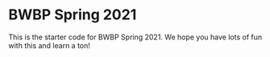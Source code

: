 # BWBP Spring 2021

This is the starter code for BWBP Spring 2021. We hope you have lots of fun with this and learn a ton!